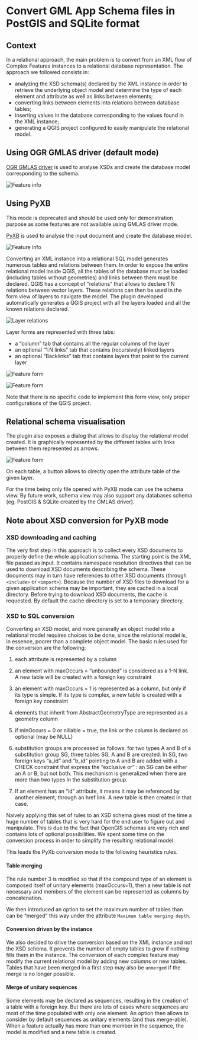 # Convert GML App Schema files in PostGIS and SQLite format

## Context

In a relational approach, the main problem is to convert from an XML flow of Complex Features instances to a relational database representation. The approach we followed consists in:

* analyzing the XSD schema(s) declared by the  XML instance in order to retrieve the underlying object model and determine the type of each element and attribute as well as links between elements;
* converting links between elements into relations between database tables;
* inserting values in the database corresponding to the values found in the XML instance;
* generating a QGIS project configured to easily manipulate the relational model.


## Using OGR GMLAS driver (default mode)

[OGR GMLAS driver](http://www.gdal.org/drv_gmlas.html) is used to analyse XSDs and create the database model corresponding to the schema.


![Feature info](img/read-db-gmlas.png)


## Using PyXB

This mode is deprecated and should be used only for demonstration purpose as some features are not available using GMLAS driver mode.


[PyXB](http://pyxb.sourceforge.net/) is used to analyse the input document and create the database model.



![Feature info](img/read-db-pyxb.png)


Converting an XML instance into a relational SQL model generates numerous tables and relations between them.
In order to expose the entire relational model inside QGIS, all the tables of the database must be loaded (including tables without geometries) and links between them must be declared.
QGIS has a concept of “relations” that allows to declare 1:N relations between vector layers. These relations can then be used in the form view of layers to navigate the model.
The plugin developed automatically generates a QGIS project with all the layers loaded and all the known relations declared.


![Layer relations](img/read-db-pyxb-relations.png)


Layer forms are represented with three tabs:
* a “column” tab that contains all the regular columns of the layer
* an optional “1:N links” tab that contains (recursively) linked layers
* an optional “Backlinks” tab that contains layers that point to the current layer


![Feature form](img/read-db-pyxb-featureform.png)


![Feature form](img/read-db-pyxb-featureformlink.png)

Note that there is no specific code to implement this form view, only proper configurations of the QGIS project.



## Relational schema visualisation

The plugin also exposes a dialog that allows to display the relational model created. It is graphically represented by the different tables with links between them represented as arrows.


![Feature form](img/read-db-schema.png)

On each table, a button allows to directly open the attribute table of the given layer.


For the time being only file opened with PyXB mode can use the schema view. By future work, schema view may also support any databases schema (eg. PostGIS & SQLite created by the GMLAS driver). 



## Note about XSD conversion for PyXB mode

### XSD downloading and caching

The very first step in this approach is to collect every XSD documents to properly define the whole application schema.
The starting point is the XML file passed as input. It contains namespace resolution directives that can be used to download XSD documents describing the schema. These documents may in turn have references to other XSD documents (through ```<include>``` or ```<import>```).
Because the number of XSD files to download for a given application schema may be important, they are cached in a local directory. Before trying to download XSD documents, the cache is requested.
By default the cache directory is set to a temporary directory.


### XSD to SQL conversion

Converting an XSD model, and more generally an object model into a relational model requires choices to be done, since the relational model is, in essence, poorer than a complete object model.
The basic rules used for the conversion are the following:

1. each attribute is represented by a column

2. an element with maxOccurs = “unbounded” is considered as a 1-N link. A new table will be created with a foreign key constraint

3. an element with maxOccurs = 1 is represented as a column, but only if its type is simple. If its type is complex, a new table is created with a foreign key constraint

4. elements that inherit from AbstractGeometryType are represented as a geometry column

5. if minOccurs = 0 or nillable = true, the link or the column is declared as optional (may be NULL)

6. substitution groups are processed as follows: for two types A and B of a substitution group SG, three tables SG, A and B are created. In SG, two foreign keys “a_id” and “b_id” pointing to A and B are added with a CHECK constraint that express the “exclusive or” : an SG can be either an A or B, but not both. This mechanism is generalized when there are more than two types in the substitution group.

7. If an element has an “id” attribute, it means it may be referenced by another element, through an href link. A new table is then created in that case.

Naively applying this set of rules to an XSD schema gives most of the time a huge number of tables that is very hard for the end user to figure out and manipulate.
This is due to the fact that OpenGIS schemas are very rich and contains lots of optional possibilities.
We spent some time on the conversion process in order to simplify the resulting relational model.


This leads the PyXb conversion mode to the following heuristics rules.

#### Table merging

The rule number 3 is modified so that if the compound type of an element is composed itself of unitary elements (maxOccurs=1), then a new table is not necessary and members of the element can be represented as columns by concatenation.

We then introduced an option to set the maximum number of tables than can be “merged” this way under the attribute ```Maximum table merging depth```.

#### Conversion driven by the instance

We also decided to drive the conversion based on the XML instance and not the XSD schema. It prevents the number of empty tables to grow if nothing fills them in the instance. The conversion of each complex feature may modify the current relational model by adding new columns or new tables. Tables that have been merged in a first step may also be ```unmerged``` if the merge is no longer possible.

#### Merge of unitary sequences

Some elements may be declared as sequences, resulting in the creation of a table with a foreign key. But there are lots of cases where sequences are most of the time populated with only one element. An option then allows to consider by default sequences as unitary elements (and thus merge-able). When a feature actually has more than one member in the sequence, the model is modified and a new table is created.




